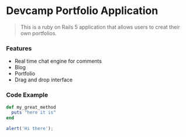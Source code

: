 # Devcamp Portfolio Application

> This is a ruby on Rails 5 application that allows users to creat their own portfolios.

### Features

- Real time chat engine for comments
- Blog
- Portfolio
- Drag and drop interface

### Code Example

```ruby
def my_great_method
  puts "here it is"
end
```
```javascript
alert('Hi there');
```
